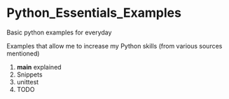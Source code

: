 # Python_Essentials_Examples
Basic python examples for everyday

Examples that allow me to increase my Python skills (from various sources mentioned)

1. __main__ explained
2. Snippets
3. unittest
4. TODO
